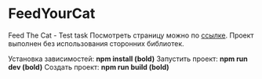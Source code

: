 # FeedYourCat
Feed The Cat - Test task
Посмотреть страницу можно  по [ссылке](http://a0464380.xsph.ru).
Проект выполнен без использования сторонних библиотек.

Установка зависимостей: __npm install (bold)__
Запустить проект: __npm run dev (bold)__
Создать проект: __npm run build (bold)__
